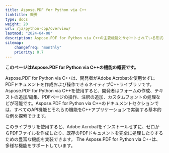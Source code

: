 ```yaml
---
title: Aspose.PDF for Python via C++
linktitle: 概要
type: docs
weight: 20
url: /ja/python-cpp/overview/
lastmod: "2024-04-08"
description: Aspose.PDF for Python via C++の主要機能とサポートされている形式の概要、およびライブラリのインストールとライセンスのマニュアル。
sitemap:
    changefreq: "monthly"
    priority: 0.7
---
```


**このページはAspose.PDF for Python via C++の機能の概要です。**

Aspose.PDF for Python via C++は、開発者がAdobe Acrobatを使用せずにPDFドキュメントを作成および操作できるネイティブC++ライブラリです。Aspose.PDF for Python via C++を使用すると、開発者はフォームの作成、テキストの追加/編集、PDFページの操作、注釈の追加、カスタムフォントの処理などが可能です。Aspose.PDF for Python via C++のドキュメントセクションでは、すべてのAPI機能とそれらの機能をC++アプリケーションで実装する基本的な例を探索できます。

このライブラリを使用すると、Adobe Acrobatをインストールせずに、ゼロからPDFファイルを作成したり、既存のPDFドキュメントを完全に処理したりするための豊富な機能を実装できます。
 The Aspose.PDF for Python via C++は、多様な機能をサポートしています。